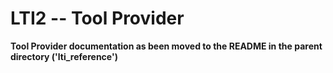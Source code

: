 LTI2 -- Tool Provider
=====================

**Tool Provider documentation as been moved to the README in the parent directory ('lti_reference')**